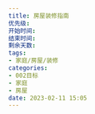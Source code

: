 ```yaml
---
title: 房屋装修指南
优先级: 
开始时间: 
结束时间: 
剩余天数: 
tags: 
- 家庭/房屋/装修
categories:
- 002目标
- 家庭
- 房屋
date: 2023-02-11 15:05
---
```

